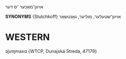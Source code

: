 אויוון־מאַכער
־ס
דער

𝐒𝐘𝐍𝐎𝐍𝐘𝐌𝐒 {Stutchkoff}
אויוון־שטעלער, מוליער, גאָנטשאַר

WESTERN
========

ɔjvɱmaxα {WTCP, Dunajská Streda, 47179}
